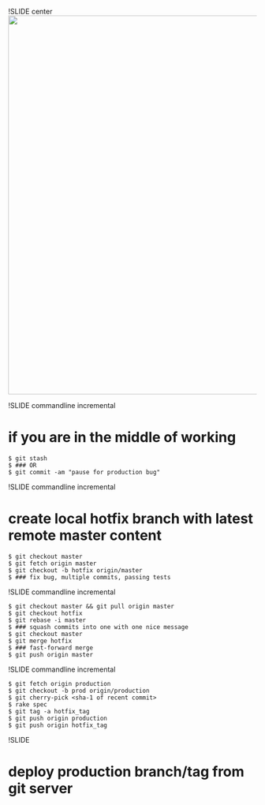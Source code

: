 !SLIDE center
<img src="ProductionBug.png" width="1024" height="768" />

!SLIDE commandline incremental
# if you are in the middle of working #

	$ git stash
	$ ### OR
	$ git commit -am "pause for production bug"
	
!SLIDE commandline incremental
# create local hotfix branch with latest remote master content #

	$ git checkout master
	$ git fetch origin master
	$ git checkout -b hotfix origin/master
	$ ### fix bug, multiple commits, passing tests
	
!SLIDE commandline incremental

	$ git checkout master && git pull origin master
	$ git checkout hotfix
	$ git rebase -i master
	$ ### squash commits into one with one nice message
	$ git checkout master
	$ git merge hotfix
	$ ### fast-forward merge
	$ git push origin master

!SLIDE commandline incremental

	$ git fetch origin production
	$ git checkout -b prod origin/production
	$ git cherry-pick <sha-1 of recent commit>
	$ rake spec
	$ git tag -a hotfix_tag
	$ git push origin production
	$ git push origin hotfix_tag
	
!SLIDE
# deploy production branch/tag from git server #
